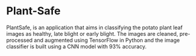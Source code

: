 # Plant-Safe
PlantSafe, is an application that aims in classifying  the potato plant leaf images as healthy, late blight or early blight. The images are cleaned, pre-processed and augmented using TensorFlow in Python and the image classifier is built using a CNN model with 93% accuracy. 
